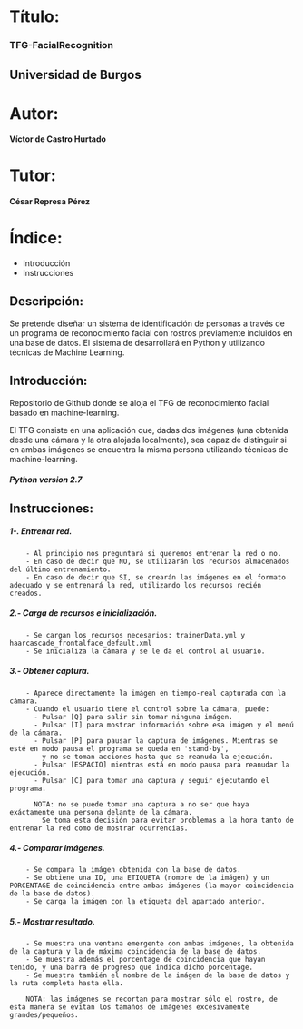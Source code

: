 # Título:
### TFG-FacialRecognition

## Universidad de Burgos

# Autor: 
#### Víctor de Castro Hurtado

# Tutor: 
#### César Represa Pérez

# Índice:
  - Introducción
  - Instrucciones

## Descripción:

Se pretende diseñar un sistema de identificación de personas a través de un programa de reconocimiento facial con rostros previamente incluidos en una base de datos. El sistema de desarrollará en Python y utilizando técnicas de Machine Learning.

## Introducción:

Repositorio de Github donde se aloja el TFG de reconocimiento facial basado en machine-learning.

El TFG consiste en una aplicación que, dadas dos imágenes (una obtenida desde una cámara y la otra alojada localmente), sea capaz de distinguir si en ambas imágenes se encuentra la misma persona utilizando técnicas de machine-learning.

##### Python version 2.7

## Instrucciones:

##### 1-. Entrenar red.
        - Al principio nos preguntará si queremos entrenar la red o no.
        - En caso de decir que NO, se utilizarán los recursos almacenados del último entrenamiento.
        - En caso de decir que SI, se crearán las imágenes en el formato adecuado y se entrenará la red, utilizando los recursos recién creados.

##### 2.- Carga de recursos e inicialización.
        - Se cargan los recursos necesarios: trainerData.yml y haarcascade_frontalface_default.xml
        - Se inicializa la cámara y se le da el control al usuario.

##### 3.- Obtener captura.
        - Aparece directamente la imágen en tiempo-real capturada con la cámara.
        - Cuando el usuario tiene el control sobre la cámara, puede:
          - Pulsar [Q] para salir sin tomar ninguna imágen.
          - Pulsar [I] para mostrar información sobre esa imágen y el menú de la cámara.
          - Pulsar [P] para pausar la captura de imágenes. Mientras se esté en modo pausa el programa se queda en 'stand-by',
            y no se toman acciones hasta que se reanuda la ejecución.
          - Pulsar [ESPACIO] mientras está en modo pausa para reanudar la ejecución.
          - Pulsar [C] para tomar una captura y seguir ejecutando el programa.

          NOTA: no se puede tomar una captura a no ser que haya exáctamente una persona delante de la cámara.
            Se toma esta decisión para evitar problemas a la hora tanto de entrenar la red como de mostrar ocurrencias.

##### 4.- Comparar imágenes.
        - Se compara la imágen obtenida con la base de datos.
        - Se obtiene una ID, una ETIQUETA (nombre de la imágen) y un PORCENTAGE de coincidencia entre ambas imágenes (la mayor coincidencia de la base de datos).
        - Se carga la imágen con la etiqueta del apartado anterior.

##### 5.- Mostrar resultado.
        - Se muestra una ventana emergente con ambas imágenes, la obtenida de la captura y la de máxima coincidencia de la base de datos.
        - Se muestra además el porcentage de coincidencia que hayan tenido, y una barra de progreso que indica dicho porcentage.
        - Se muestra también el nombre de la imágen de la base de datos y la ruta completa hasta ella.

        NOTA: las imágenes se recortan para mostrar sólo el rostro, de esta manera se evitan los tamaños de imágenes excesivamente grandes/pequeños.